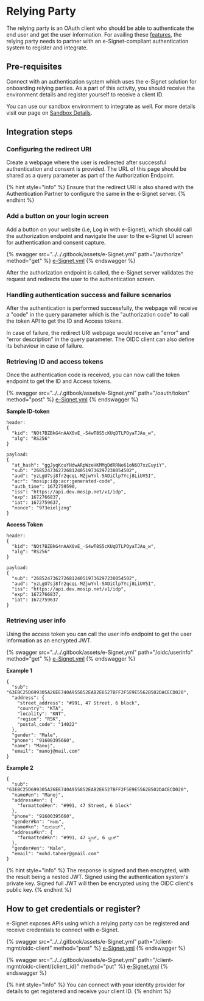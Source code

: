 # Relying Party

The relying party is an OAuth client who should be able to authenticate the end user and get the user information. For availing these [features](../../overview/features/), the relying party needs to partner with an e-Signet-compliant authentication system to register and integrate.

## Pre-requisites

Connect with an authentication system which uses the e-Signet solution for onboarding relying parties. As a part of this activity, you should receive the environment details and register yourself to receive a client ID.

You can use our sandbox environment to integrate as well. For more details visit our page on [Sandbox Details](../../try-it-out/).

## Integration steps

### Configuring the redirect URI

Create a webpage where the user is redirected after successful authentication and consent is provided. The URL of this page should be shared as a query parameter as part of the Authorization Endpoint.

{% hint style="info" %}
Ensure that the redirect URI is also shared with the Authentication Partner to configure the same in the e-Signet server.
{% endhint %}

### Add a button on your login screen

Add a button on your website (i.e, Log in with e-Signet), which should call the authorization endpoint and navigate the user to the e-Signet UI screen for authentication and consent capture.

{% swagger src="../../.gitbook/assets/e-Signet.yml" path="/authorize" method="get" %}
[e-Signet.yml](../../.gitbook/assets/e-Signet.yml)
{% endswagger %}

After the authorization endpoint is called, the e-Signet server validates the request and redirects the user to the authentication screen.

### Handling authentication success and failure scenarios

After the authentication is performed successfully, the webpage will receive a "code" in the query parameter which is the "authorization code" to call the token API to get the ID and Access tokens.

In case of failure, the redirect URI webpage would receive an "error" and "error description" in the query parameter. The OIDC client can also define its behaviour in case of failure.

### Retrieving ID and access tokens

Once the authentication code is received, you can now call the token endpoint to get the ID and Access tokens.

{% swagger src="../../.gitbook/assets/e-Signet.yml" path="/oauth/token" method="post" %}
[e-Signet.yml](../../.gitbook/assets/e-Signet.yml)
{% endswagger %}

**Sample ID-token**

```
header: 
{
  "kid": "NOt7BZBkG4nAAX0vE_-S4wT8S5cKUqDTLPOyaTJAu_w",
  "alg": "RS256"
}
```

```
payload: 
{
  "at_hash": "ggJyqKcuYHdwARpWzeHKMMgDdRRNe61oN6O7xzEuyiY",
  "sub": "268524736272681240519736297238054502",
  "aud": "yzLgU7sj8fr2qcqL-MZjwYnl-5ADiClp7Ycj8LiUV5I",
  "acr": "mosip:idp:acr:generated-code",
  "auth_time": 1672759590,
  "iss": "https://api.dev.mosip.net/v1/idp",
  "exp": 1672766837,
  "iat": 1672759637,
  "nonce": "973eieljzng"
}
```

**Access Token**

```
header: 
{
  "kid": "NOt7BZBkG4nAAX0vE_-S4wT8S5cKUqDTLPOyaTJAu_w",
  "alg": "RS256"
}
```

```
payload: 
{
  "sub": "268524736272681240519736297238054502",
  "aud": "yzLgU7sj8fr2qcqL-MZjwYnl-5ADiClp7Ycj8LiUV5I",
  "iss": "https://api.dev.mosip.net/v1/idp",
  "exp": 1672766837,
  "iat": 1672759637
}
```

### Retrieving user info

Using the access token you can call the user info endpoint to get the user information as an encrypted JWT.

{% swagger src="../../.gitbook/assets/e-Signet.yml" path="/oidc/userinfo" method="get" %}
[e-Signet.yml](../../.gitbook/assets/e-Signet.yml)
{% endswagger %}

**Example 1**

```
{
  "sub": "63EBC25D699305A26EE740A955852EAB2E6527BFF2F5E9E5562B502DACECD020",
  "address": {
    "street_address": "#991, 47 Street, 6 block",
    "country": "KTA",
    "locality": "KNT",
    "region": "RSK",
    "postal_code": "14022"
  },
  "gender": "Male",
  "phone": "91600395660",
  "name": "Manoj",
  "email": "manoj@mail.com"
}
```

**Example 2**

```
{
  "sub": "63EBC25D699305A26EE740A955852EAB2E6527BFF2F5E9E5562B502DACECD020",
  "name#en": "Manoj",
  "address#en": {
    "formatted#en": "#991, 47 Street, 6 block"
  },
  "phone": "91600395660",
  "gender#kn": "ಗಂಡು",
  "name#kn": "ಮನೋಜ್",
  "address#kn": {
    "formatted#kn": "#991, 47 ಸ್ಟ್ರೀಟ್, 6 ಬ್ಲಾಕ್"
  },
  "gender#en": "Male",
  "email": "mohd.taheer@gmail.com"
}
```

{% hint style="info" %}
The response is signed and then encrypted, with the result being a nested JWT. Signed using the authentication system's private key. Signed full JWT will then be encrypted using the OIDC client's public key.
{% endhint %}

## How to get credentials or register?

e-Signet exposes APIs using which a relying party can be registered and receive credentials to connect with e-Signet.

{% swagger src="../../.gitbook/assets/e-Signet.yml" path="/client-mgmt/oidc-client" method="post" %}
[e-Signet.yml](../../.gitbook/assets/e-Signet.yml)
{% endswagger %}

{% swagger src="../../.gitbook/assets/e-Signet.yml" path="/client-mgmt/oidc-client/{client_id}" method="put" %}
[e-Signet.yml](../../.gitbook/assets/e-Signet.yml)
{% endswagger %}

{% hint style="info" %}
You can connect with your identity provider for details to get registered and receive your client ID.
{% endhint %}
